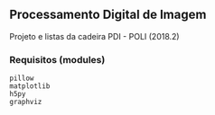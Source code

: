 ## Processamento Digital de Imagem

Projeto e listas da cadeira PDI - POLI (2018.2)

### Requisitos (modules)
    pillow
    matplotlib
    h5py
    graphviz